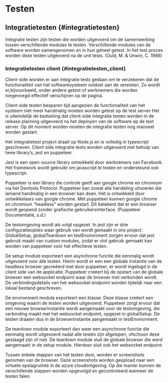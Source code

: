 # Testen
## Integratietesten {#integratietesten}
Integratie testen zijn testen die worden uitgevoerd om de samenwerking tussen verschillende modules te testen. Verschillende modules van de software worden samengenomen en in hun geheel getest. In het test proces worden deze testen uitgevoerd na de unit tests. (Ould, M. & Unwin, C. 1986)

### Integratietesten client {#integratietesten_client}
Client-side worden er aan integratie tests gedaan om te verzekeren dat de functionaliteit van het softwaresysteem voldoet aan de vereisten. Zo wordt er,bijvoorbeeld, onder andere getest of werknemers die worden toegevoegd effectief verschijnen op de pagina.

Client-side testen besparen tijd aangezien de functionaliteit van het systeem niet meer handmatig moeten worden getest op de test server
Het is uiteindelijk de bedoeling dat client-side integratie testen worden in de release planning uitgevoerd na het deployen van de software op de test server. Op dit moment worden moeten de integratie testen nog manueel worden gestart.


Het integratietest project draait op Node.js en is volledig in typescript geschreven.
Client side integratie tests worden uitgevoerd met behulp van twee library’s, jest en puppeteer.

Jest is een open-source library ontwikkeld door werknemers van Facebook. Het framework wordt gebruikt om javascript te testen en ondersteund ook typescript.

Puppeteer is een library die controle geeft aan google chrome en chromium via het Devtools Protocol. Puppeteer kan zowat alle handeling uitvoeren die iemand handmatig in een browser kan doen. Het is ontwikkeld door ontwikkelaars van google chrome. Met puppeteer kunnen google chrome en chromium “headless” worden gestart. Dit betekent dat er een browser wordt geopend zonder grafische gebruikersinterface. (Puppeteer Documentatie, s.d.)

De testomgeving wordt als volgt opgezet. 
In jest zijn er drie configuratieopties waar gebruik van wordt gemaakt in ons project. GlobalSetup, globalTeardown en testEnvironment zorgen ervoor dat jest gebruik maakt van custom modules, zodat er vlot gebruik gemaakt kan worden van puppeteer voor het effectieve testen.

De setup module exporteert een asynchrone functie die eenmalig wordt uitgevoerd voor alle testen. Hierin wordt er een een globale instantie van de headless browser gecreëerd met door puppeteer, er wordt ingelogd in de client side van de applicatie. Puppeteer creëert bij de opstart van de globale browser een websocket endpoint waar de browser met verbonden wordt. De verbindingsdetails van het websocket endpoint worden tijdelijk naar een lokaal bestand geschreven.

De environment module exporteert een klasse. Deze klasse creëert een omgeving waarin de testen worden uitgevoerd. Puppeteer zorgt ervoor dat een nieuwe browserinstantie wordt aangemaakt voor de testomgeving, die verbinding maakt met het websocket endpoint, opgezet in globalSetup. De testen draaien dus in de browserinstantie aangemaakt in testEnvironment.

De teardown module exporteert dan weer een asynchrone functie die eenmalig wordt uitgevoerd nadat alle testen zijn afgelopen, ofschoon deze geslaagd zijn of niet. De teardown module sluit de globale browser die werd aangemaakt in de setup module. Hierdoor sluit ook het websocket endpoint.

Tussen enkele stappen van het testen door, worden er screenshots genomen van de browser. Deze screenshots worden geüpload naar een virtuele opslagruimte in de azure cloudomgeving. Op die manier kunnen de verschillende stappen worden opgevolgd en gecontroleerd wanneer de testen falen.
